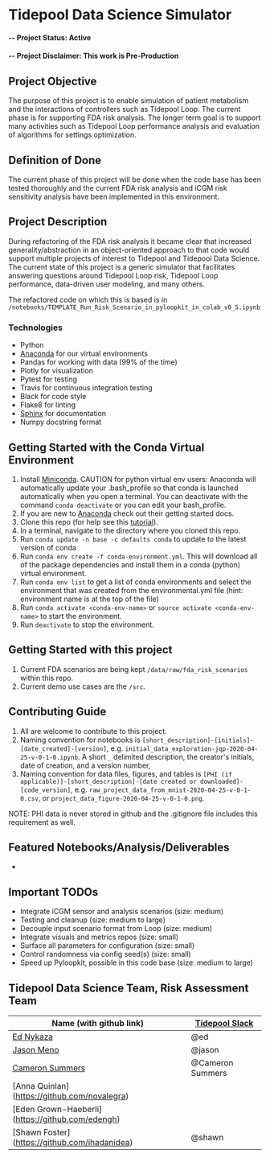 # Tidepool Data Science Simulator

#### -- Project Status: Active
#### -- Project Disclaimer: This work is Pre-Production

## Project Objective
The purpose of this project is to enable simulation of patient
metabolism and the interactions of controllers such as Tidepool Loop.
The current phase is for supporting FDA risk analysis. The longer term goal
is to support many activities such as Tidepool
Loop performance analysis and evaluation of algorithms for 
settings optimization.

## Definition of Done
The current phase of this project will be done when the code base has been
 tested thoroughly and the current FDA
risk analysis and iCGM risk sensitivity analysis have been
implemented in this environment.

## Project Description
During refactoring of the FDA risk analysis it became clear that
 increased generality/abstraction in an object-oriented
 approach to that code would support multiple projects of interest to Tidepool and
 Tidepool Data Science. The current state of this project is a generic simulator
that facilitates answering questions around Tidepool Loop risk, Tidepool
Loop performance, data-driven user modeling, and many others. 

The refactored code on which this is based is in `/notebooks/TEMPLATE_Run_Risk_Scenario_in_pyloopkit_in_colab_v0_5.ipynb`

### Technologies
* Python
* [Anaconda](https://www.anaconda.com/) for our virtual environments
* Pandas for working with data (99% of the time)
* Plotly for visualization
* Pytest for testing
* Travis for continuous integration testing
* Black for code style
* Flake8 for linting
* [Sphinx](https://www.sphinx-doc.org/en/master/) for documentation
* Numpy docstring format 


## Getting Started with the Conda Virtual Environment
1. Install [Miniconda](https://conda.io/miniconda.html). CAUTION for python virtual env users: Anaconda will automatically update your .bash_profile
so that conda is launched automatically when you open a terminal. You can deactivate with the command `conda deactivate` 
or you can edit your bash_profile. 
1. If you are new to [Anaconda](https://docs.anaconda.com/anaconda/user-guide/getting-started/)
check out their getting started docs. 
1. Clone this repo (for help see this [tutorial](https://help.github.com/articles/cloning-a-repository/)).
1. In a terminal, navigate to the directory where you cloned this repo. 
1. Run `conda update -n base -c defaults conda` to update to the latest version of conda
1. Run `conda env create -f conda-environment.yml`. This will download all of the package dependencies
and install them in a conda (python) virtual environment.
1. Run `conda env list` to get a list of conda environments and select the environment
that was created from the environmental.yml file (hint: environment name is at the top of the file)
1. Run `conda activate <conda-env-name>` or `source activate <conda-env-name>` to start the environment.
1. Run `deactivate` to stop the environment.

## Getting Started with this project
1. Current FDA scenarios are being kept `/data/raw/fda_risk_scenarios` within this repo.
2. Current demo use cases are the `/src`.

## Contributing Guide
1. All are welcome to contribute to this project.
1. Naming convention for notebooks is 
`[short_description]-[initials]-[date_created]-[version]`,
e.g. `initial_data_exploration-jqp-2020-04-25-v-0-1-0.ipynb`.
A short `_` delimited description, the creator's initials, date of creation, and a version number,  
1. Naming convention for data files, figures, and tables is 
`[PHI (if applicable)]-[short_description]-[date created or downloaded]-[code_version]`,
e.g. `raw_project_data_from_mnist-2020-04-25-v-0-1-0.csv`,
or `project_data_figure-2020-04-25-v-0-1-0.png`.

NOTE: PHI data is never stored in github and the .gitignore file includes this requirement as well.

## Featured Notebooks/Analysis/Deliverables
* 

## Important TODOs

* Integrate iCGM sensor and analysis scenarios (size: medium)
* Testing and cleanup (size: medium to large)
* Decouple input scenario format from Loop (size: medium)
* Integrate visuals and metrics repos (size: small)
* Surface all parameters for configuration (size: small)
* Control randomness via config seed(s) (size: small)
* Speed up Pyloopkit, possible in this code base (size: medium to large)

## Tidepool Data Science Team, Risk Assessment Team
|Name (with github link)    |  [Tidepool Slack](https://tidepoolorg.slack.com/)   |  
|---------|-----------------|
|[Ed Nykaza](https://github.com/[ed-nykaza])| @ed        |
|[Jason Meno](https://github.com/[jameno]) |  @jason    |
|[Cameron Summers](https://github.com/[scaubrey]) |  @Cameron Summers    |
|[Anna Quinlan] (https://github.com/novalegra) |
|[Eden Grown-Haeberli] (https://github.com/edengh) |
|[Shawn Foster] (https://github.com/ihadanidea) | @shawn |


